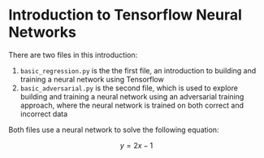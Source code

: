 # Introduction to Tensorflow Neural Networks

There are two files in this introduction:

1. `basic_regression.py` is the the first file, an introduction to building and training a neural network using Tensorflow
2. `basic_adversarial.py` is the second file, which is used to explore building and training a neural network using an adversarial training approach, where the neural network is trained on both correct and incorrect data

Both files use a neural network to solve the following equation:

$$ y = 2x -1 $$
